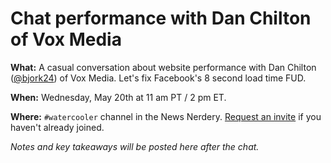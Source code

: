 # Chat performance with Dan Chilton of Vox Media

**What:** A casual conversation about website performance with Dan Chilton ([@bjork24](https://twitter.com/bjork24)) of Vox Media. Let's fix Facebook's 8 second load time FUD.

**When:** Wednesday, May 20th at 11 am PT / 2 pm ET.

**Where:** `#watercooler` channel in the News Nerdery. [Request an invite](mailto:daniel.bachhuber@fusion.net?subject=Please+add+me+to+News+Nerdery+Slack) if you haven't already joined.

*Notes and key takeaways will be posted here after the chat.*
